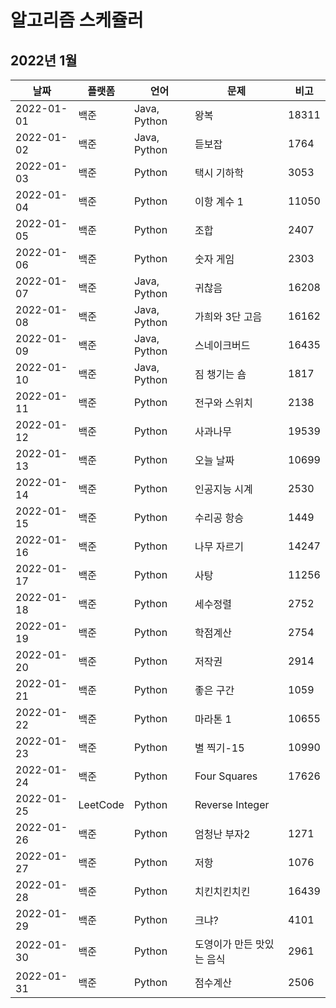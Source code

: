 # 알고리즘 스케쥴러

## 2022년 1월

| 날짜       | 플랫폼   | 언어         | 문제                      | 비고  |
| ---------- | -------- | ------------ | ------------------------- | ----- |
| 2022-01-01 | 백준     | Java, Python | 왕복                      | 18311 |
| 2022-01-02 | 백준     | Java, Python | 듣보잡                    | 1764  |
| 2022-01-03 | 백준     | Python       | 택시 기하학               | 3053  |
| 2022-01-04 | 백준     | Python       | 이항 계수 1               | 11050 |
| 2022-01-05 | 백준     | Python       | 조합                      | 2407  |
| 2022-01-06 | 백준     | Python       | 숫자 게임                 | 2303  |
| 2022-01-07 | 백준     | Java, Python | 귀찮음                    | 16208 |
| 2022-01-08 | 백준     | Java, Python | 가희와 3단 고음           | 16162 |
| 2022-01-09 | 백준     | Java, Python | 스네이크버드              | 16435 |
| 2022-01-10 | 백준     | Java, Python | 짐 챙기는 숌              | 1817  |
| 2022-01-11 | 백준     | Python       | 전구와 스위치             | 2138  |
| 2022-01-12 | 백준     | Python       | 사과나무                  | 19539 |
| 2022-01-13 | 백준     | Python       | 오늘 날짜                 | 10699 |
| 2022-01-14 | 백준     | Python       | 인공지능 시계             | 2530  |
| 2022-01-15 | 백준     | Python       | 수리공 항승               | 1449  |
| 2022-01-16 | 백준     | Python       | 나무 자르기               | 14247 |
| 2022-01-17 | 백준     | Python       | 사탕                      | 11256 |
| 2022-01-18 | 백준     | Python       | 세수정렬                  | 2752  |
| 2022-01-19 | 백준     | Python       | 학점계산                  | 2754  |
| 2022-01-20 | 백준     | Python       | 저작권                    | 2914  |
| 2022-01-21 | 백준     | Python       | 좋은 구간                 | 1059  |
| 2022-01-22 | 백준     | Python       | 마라톤 1                  | 10655 |
| 2022-01-23 | 백준     | Python       | 별 찍기-15                | 10990 |
| 2022-01-24 | 백준     | Python       | Four Squares              | 17626 |
| 2022-01-25 | LeetCode | Python       | Reverse Integer           |       |
| 2022-01-26 | 백준     | Python       | 엄청난 부자2              | 1271  |
| 2022-01-27 | 백준     | Python       | 저항                      | 1076  |
| 2022-01-28 | 백준     | Python       | 치킨치킨치킨              | 16439 |
| 2022-01-29 | 백준     | Python       | 크냐?                     | 4101  |
| 2022-01-30 | 백준     | Python       | 도영이가 만든 맛있는 음식 | 2961  |
| 2022-01-31 | 백준     | Python       | 점수계산                  | 2506  |


